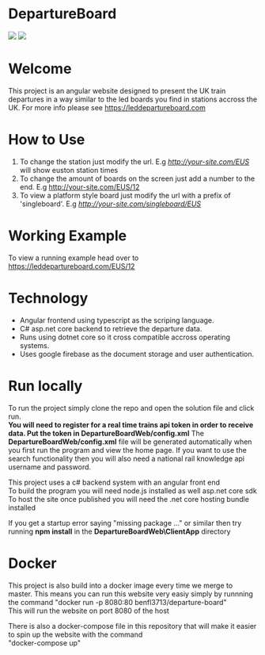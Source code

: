 # DepartureBoard
![](https://github.com/benfl3713/DepartureBoard/workflows/Pipeline/badge.svg?branch=master)
![](https://github.com/benfl3713/DepartureBoard/workflows/.NET%20Core/badge.svg?branch=master)

# Welcome
This project is an angular website designed to present the UK train departures in a way similar to the led boards you find in stations accross the UK. For more info please see https://leddepartureboard.com

# How to Use
1. To change the station just modify the url. E.g  *http://your-site.com/EUS* will show euston station times
2. To change the amount of boards on the screen just add a number to the end. E.g http://your-site.com/EUS/12
3. To view a platform style board just modify the url with a prefix of 'singleboard'. E.g *http://your-site.com/singleboard/EUS*

# Working Example 
To view a running example head over to
https://leddepartureboard.com/EUS/12

# Technology
- Angular frontend using typescript as the scriping language.
- C# asp.net core backend to retrieve the departure data.
- Runs using dotnet core so it cross compatible accross operating systems.
- Uses google firebase as the document storage and user authentication.


# Run locally
To run the project simply clone the repo and open the solution file and click run.  
**You will need to register for a real time trains api token in order to receive data. Put the token in DepartureBoardWeb/config.xml**
The **DepartureBoardWeb/config.xml** file will be generated automatically when you first run the program and view the home page.
If you want to use the search functionality then you will also need a national rail knowledge api username and password.

This project uses a c# backend system with an angular front end  
To build the program you will need node.js installed as well asp.net core sdk  
To host the site once published you will need the .net core hosting bundle installed

If you get a startup error saying "missing package ..." or similar then try running **npm install** in the **DepartureBoardWeb\ClientApp** directory

# Docker
This project is also build into a docker image every time we merge to master. This means you can run this website very easiy simply by runnning the command "docker run -p 8080:80 benfl3713/departure-board"  
This will run the website on port 8080 of the host  

There is also a docker-compose file in this repository that will make it easier to spin up the website with the command  
"docker-compose up"
